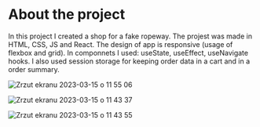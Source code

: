 # About the project

In this project I created a shop for a fake ropeway. The projest was made in HTML, CSS, JS and React.
The design of app is responsive (usage of flexbox and grid). In componnets I used: useState, useEffect, useNavigate hooks. I also used session storage for keeping order data in a cart and in a order summary. 

![Zrzut ekranu 2023-03-15 o 11 55 06](https://user-images.githubusercontent.com/109954703/225288644-56fa0fe3-3998-4a1e-8422-729f5c1559e4.png)

![Zrzut ekranu 2023-03-15 o 11 43 37](https://user-images.githubusercontent.com/109954703/225288244-a8116eeb-7a56-4550-af01-80e106bf851f.png)

![Zrzut ekranu 2023-03-15 o 11 43 55](https://user-images.githubusercontent.com/109954703/225288284-969309c2-d94c-4f9c-b826-c0295b2e36c7.png)

